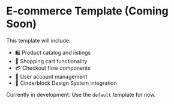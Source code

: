 # E-commerce Template (Coming Soon)

This template will include:
- 🛍️ Product catalog and listings
- 🛒 Shopping cart functionality
- 💳 Checkout flow components
- 👤 User account management
- 🎨 Cinderblock Design System integration

Currently in development. Use the `default` template for now.